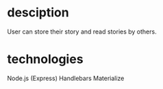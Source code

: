 # desciption
User can store their story and read stories by others.

# technologies
  Node.js (Express)
  Handlebars
  Materialize
  
